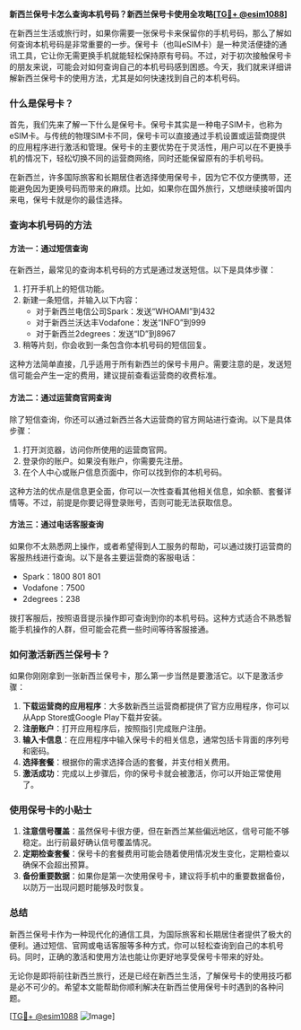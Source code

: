 **新西兰保号卡怎么查询本机号码？新西兰保号卡使用全攻略[[TG💪+ @esim1088](https://t.me/s/esim1088)]**

在新西兰生活或旅行时，如果你需要一张保号卡来保留你的手机号码，那么了解如何查询本机号码是非常重要的一步。保号卡（也叫eSIM卡）是一种灵活便捷的通讯工具，它让你无需更换手机就能轻松保持原有号码。不过，对于初次接触保号卡的朋友来说，可能会对如何查询自己的本机号码感到困惑。今天，我们就来详细讲解新西兰保号卡的使用方法，尤其是如何快速找到自己的本机号码。

### 什么是保号卡？

首先，我们先来了解一下什么是保号卡。保号卡其实是一种电子SIM卡，也称为eSIM卡。与传统的物理SIM卡不同，保号卡可以直接通过手机设置或运营商提供的应用程序进行激活和管理。保号卡的主要优势在于灵活性，用户可以在不更换手机的情况下，轻松切换不同的运营商网络，同时还能保留原有的手机号码。

在新西兰，许多国际旅客和长期居住者选择使用保号卡，因为它不仅方便携带，还能避免因为更换号码而带来的麻烦。比如，如果你在国外旅行，又想继续接听国内来电，保号卡就是你的最佳选择。

### 查询本机号码的方法

#### 方法一：通过短信查询

在新西兰，最常见的查询本机号码的方式是通过发送短信。以下是具体步骤：

1. 打开手机上的短信功能。
2. 新建一条短信，并输入以下内容：
   - 对于新西兰电信公司Spark：发送“WHOAMI”到432
   - 对于新西兰沃达丰Vodafone：发送“INFO”到999
   - 对于新西兰2degrees：发送“ID”到8967
3. 稍等片刻，你会收到一条包含你本机号码的短信回复。

这种方法简单直接，几乎适用于所有新西兰的保号卡用户。需要注意的是，发送短信可能会产生一定的费用，建议提前查看运营商的收费标准。

#### 方法二：通过运营商官网查询

除了短信查询，你还可以通过新西兰各大运营商的官方网站进行查询。以下是具体步骤：

1. 打开浏览器，访问你所使用的运营商官网。
2. 登录你的账户。如果没有账户，你需要先注册。
3. 在个人中心或账户信息页面中，你可以找到你的本机号码。

这种方法的优点是信息更全面，你可以一次性查看其他相关信息，如余额、套餐详情等。不过，前提是你要记得登录账号，否则可能无法获取信息。

#### 方法三：通过电话客服查询

如果你不太熟悉网上操作，或者希望得到人工服务的帮助，可以通过拨打运营商的客服热线进行查询。以下是各主要运营商的客服电话：

- Spark：1800 801 801
- Vodafone：7500
- 2degrees：238

拨打客服后，按照语音提示操作即可查询到你的本机号码。这种方式适合不熟悉智能手机操作的人群，但可能会花费一些时间等待客服接通。

### 如何激活新西兰保号卡？

如果你刚刚拿到一张新西兰保号卡，那么第一步当然是要激活它。以下是激活步骤：

1. **下载运营商的应用程序**：大多数新西兰运营商都提供了官方应用程序，你可以从App Store或Google Play下载并安装。
2. **注册账户**：打开应用程序后，按照指引完成账户注册。
3. **输入卡信息**：在应用程序中输入保号卡的相关信息，通常包括卡背面的序列号和密码。
4. **选择套餐**：根据你的需求选择合适的套餐，并支付相关费用。
5. **激活成功**：完成以上步骤后，你的保号卡就会被激活，你可以开始正常使用了。

### 使用保号卡的小贴士

1. **注意信号覆盖**：虽然保号卡很方便，但在新西兰某些偏远地区，信号可能不够稳定。出行前最好确认信号覆盖情况。
2. **定期检查套餐**：保号卡的套餐费用可能会随着使用情况发生变化，定期检查以确保不会超出预算。
3. **备份重要数据**：如果你是第一次使用保号卡，建议将手机中的重要数据备份，以防万一出现问题时能够及时恢复。

### 总结

新西兰保号卡作为一种现代化的通信工具，为国际旅客和长期居住者提供了极大的便利。通过短信、官网或电话客服等多种方式，你可以轻松查询到自己的本机号码。同时，正确的激活和使用方法也能让你更好地享受保号卡带来的好处。

无论你是即将前往新西兰旅行，还是已经在新西兰生活，了解保号卡的使用技巧都是必不可少的。希望本文能帮助你顺利解决在新西兰使用保号卡时遇到的各种问题。

[[TG💪+ @esim1088](https://t.me/s/esim1088) ![Image](https://i.postimg.cc/4NQfJmqS/Snipaste-2025-05-13-00-14-12.png)]